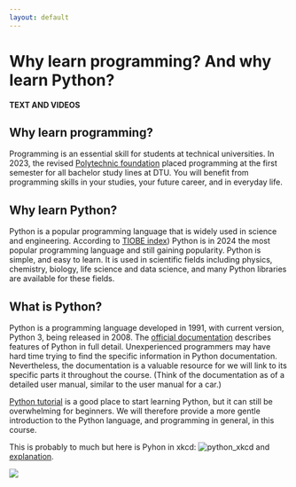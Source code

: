 ```yaml
---
layout: default
---
```


# Why learn programming? And why learn Python?
**TEXT AND VIDEOS**


## Why learn programming?
Programming is an essential skill for students at technical universities. In 2023, the revised [Polytechnic foundation](https://www.dtu.dk/uddannelse/bachelor/uddannelsens-opbygning/det-polytekniske-grundlag) placed programming at the first semester for all bachelor study lines at DTU. You will benefit from programming skills in your studies, your future career, and in everyday life.

## Why learn Python?
Python is a popular programming language that is widely used in science and engineering. According to [TIOBE index](https://en.wikipedia.org/wiki/TIOBE_index)) Python is in 2024 the most popular programming language and still gaining popularity. Python is simple, and easy to learn. It is used in scientific fields including physics, chemistry, biology, life science and data science, and many Python libraries are available for these fields. 

## What is Python?

Python is a programming language developed in 1991, with current version, Python 3, being released in 2008. The [official documentation](https://docs.python.org/3/) describes features of Python in full detail.
Unexperienced programmers may have hard time trying to find the specific information in Python documentation. Nevertheless, the documentation is a valuable resource for we will link to its specific parts it throughout the course. (Think of the documentation as of a detailed user manual, similar to the user manual for a car.)

[Python tutorial](https://docs.python.org/3/tutorial/index.html) is a good place to start learning Python, but it can still be overwhelming for beginners. We will therefore provide a more gentle introduction to the Python language, and programming in general, in this course.

This is probably to much but here is Pyhon in xkcd:
![python_xkcd](https://imgs.xkcd.com/comics/python.png)
and [explanation](https://www.explainxkcd.com/wiki/index.php/353:_Python).

<!-- Image Map Generated by http://www.image-map.net/ -->
<img src="https://imgs.xkcd.com/comics/python.png" usemap="#image-map">

<map name="image-map">
    <area target="" alt="" title="" href="" coords="517, 1, 1, 325" shape="rect">
</map>